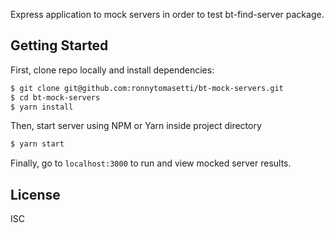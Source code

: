 Express application to mock servers in order to test bt-find-server package.

## Getting Started

First, clone repo locally and install dependencies:

```bash
$ git clone git@github.com:ronnytomasetti/bt-mock-servers.git
$ cd bt-mock-servers
$ yarn install
```
Then, start server using NPM or Yarn inside project directory

```bash
$ yarn start
```
Finally, go to `localhost:3000` to run and view mocked server results.

## License

ISC
